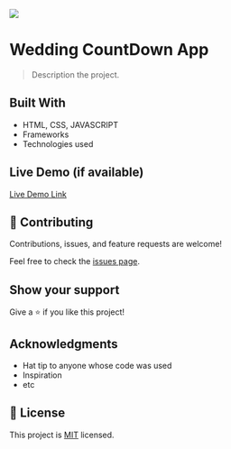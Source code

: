 ![](https://img.shields.io/badge/Microverse-blueviolet)

# Wedding CountDown App

> Description the project.


## Built With

- HTML, CSS, JAVASCRIPT
- Frameworks
- Technologies used

## Live Demo (if available)

[Live Demo Link](https://livedemo.com)



## 🤝 Contributing

Contributions, issues, and feature requests are welcome!

Feel free to check the [issues page](../../issues/).

## Show your support

Give a ⭐️ if you like this project!

## Acknowledgments

- Hat tip to anyone whose code was used
- Inspiration
- etc

## 📝 License

This project is [MIT](./MIT.md) licensed.
